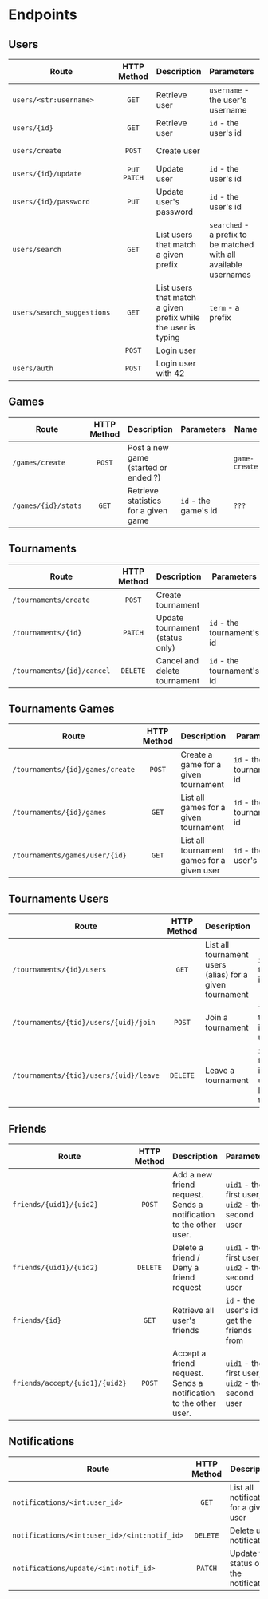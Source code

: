 # Endpoints

## Users

| Route | HTTP Method | Description | Parameters | View | URL - Name |
| --- | :--: | --- | --- | --- | --- |
| `users/<str:username>` | `GET` | Retrieve user | `username` - the user's username | profile | 'users/<str:username>' - user-profile |
| `users/{id}` | `GET` | Retrieve user | `id` - the user's id | user_detail | 'users/<int:pk>' - user-detail |
| `users/create` | `POST` | Create user | | user_create | 'users/create' -  user-create |
| `users/{id}/update`| `PUT`  `PATCH` | Update user | `id` - the user's id | user_update | 'users/<int:pk>/update' - user-update |
| `users/{id}/password` | `PUT` | Update user's password | `id` - the user's id| user_password | 'users/<int:pk>/password' - user-update-password |
| `users/search` | `GET` | List users that match a given prefix | `searched` - a prefix to be matched with all available usernames | search_users | 'users/search' - search-users
| `users/search_suggestions` | `GET` | List users that match a given prefix while the user is typing | `term` - a prefix | search_suggestions |  'users/search_suggestions' - search-suggestions
| ` `| `POST` | Login user | | loginview | ' ' - login
| `users/auth` | `POST` | Login user with 42 | |

## Games

| Route | HTTP Method | Description | Parameters | Name |
| --- | :--: | --- | --- | --- |
| `/games/create` | `POST` | Post a new game (started or ended ?)|  | `game-create` |
| `/games/{id}/stats` | `GET` | Retrieve statistics for a given game | `id` - the game's id | `???` |

## Tournaments

| Route | HTTP Method | Description | Parameters |
| --- | :--: | --- | --- |
| `/tournaments/create`| `POST` | Create tournament | |
| `/tournaments/{id}` | `PATCH` | Update tournament (status only) | `id` - the tournament's id |
| `/tournaments/{id}/cancel` | `DELETE` | Cancel and delete tournament | `id` - the tournament's id |

## Tournaments Games

| Route | HTTP Method | Description | Parameters |
| --- | :--: | --- | --- |
| `/tournaments/{id}/games/create` | `POST` | Create a game for a given tournament | `id` - the tournament's id |
| `/tournaments/{id}/games`| `GET` | List all games for a given tournament | `id` - the tournament's id  |
| `/tournaments/games/user/{id}` | `GET` | List all tournament games for a given user | `id` - the user's id |

## Tournaments Users

| Route | HTTP Method | Description | Parameters |
| --- | :--: | --- | --- |
| `/tournaments/{id}/users` | `GET` | List all tournament users (alias) for a given tournament | `id` - the tournament's id |
| `/tournaments/{tid}/users/{uid}/join`| `POST` | Join a tournament | `tid` - the tournament's id, `uid` - the user's id |
| `/tournaments/{tid}/users/{uid}/leave` | `DELETE` | Leave a tournament | `id` - the tournament's id, `uid` - the user who's leaving the tournament |


## Friends

| Route | HTTP Method | Description | Parameters | View | URL - Name |
| --- | :--: | --- | --- |--- | --- |
| `friends/{uid1}/{uid2}` | `POST` | Add a new friend request. Sends a notification to the other user. | `uid1` - the first user, `uid2` - the second user | add_remove_friend | 'friends/<int:user1_id>/<int:user2_id>' - friend-add-remove
| `friends/{uid1}/{uid2}` | `DELETE` | Delete a friend / Deny a friend request | `uid1` - the first user, `uid2` - the second user | add_remove_friend | 'friends/<int:user1_id>/<int:user2_id>' - friend-add-remove
| `friends/{id}` | `GET` | Retrieve all user's friends | `id` - the  user's id to get the friends from | get_user_friends | 'friends/<int:user_id>' - friends-detail | get_user_friends | 'friends/<int:user_id>' - friends-detail
| `friends/accept/{uid1}/{uid2}` | `POST` | Accept a friend request. Sends a notification to the other user. | `uid1` - the first user, `uid2` - the second user | accept_friend | 'friends/accept/<int:user1_id>/<int:user2_id>' - accept-friend |


## Notifications

| Route | HTTP Method | Description | Parameters | View | URL - Name |
| --- | :--: | --- | --- | --- | --- |
| `notifications/<int:user_id>` | `GET` | List all notifications for a given user | `id` - the user's id | get_user_notifications | 'notifications/<int:user_id>' - notifications |
| `notifications/<int:user_id>/<int:notif_id>`| `DELETE` | Delete user notification | `id` - the user's id | get_user_notifications | 'notifications/<int:user_id>' - notifications |
| `notifications/update/<int:notif_id>`| `PATCH` | Update the status of the notification | `notif_id` - the notifications's id | update_notification | 'notifications/update/<int:notif_id>' - update-notification |